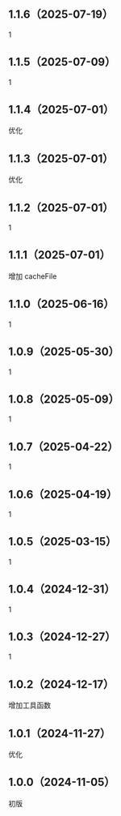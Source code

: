 ## 1.1.6（2025-07-19）
1
## 1.1.5（2025-07-09）
1
## 1.1.4（2025-07-01）
优化
## 1.1.3（2025-07-01）
优化
## 1.1.2（2025-07-01）
1
## 1.1.1（2025-07-01）
增加 cacheFile
## 1.1.0（2025-06-16）
1
## 1.0.9（2025-05-30）
1
## 1.0.8（2025-05-09）
1
## 1.0.7（2025-04-22）
1
## 1.0.6（2025-04-19）
1
## 1.0.5（2025-03-15）
1
## 1.0.4（2024-12-31）
1
## 1.0.3（2024-12-27）
1
## 1.0.2（2024-12-17）
增加工具函数
## 1.0.1（2024-11-27）
优化
## 1.0.0（2024-11-05）
初版
